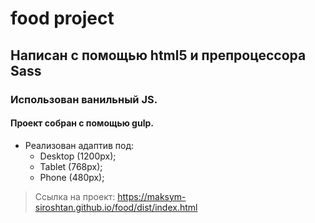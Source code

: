 # food project

## Написан с помощью html5 и препроцессора Sass

### Использован ванильный JS.

#### Проект cобран с помощью gulp.

- Реализован адаптив под:
  - Desktop (1200px);
  - Tablet (768px);
  - Phone (480px);

> Ссылка на проект: https://maksym-siroshtan.github.io/food/dist/index.html

